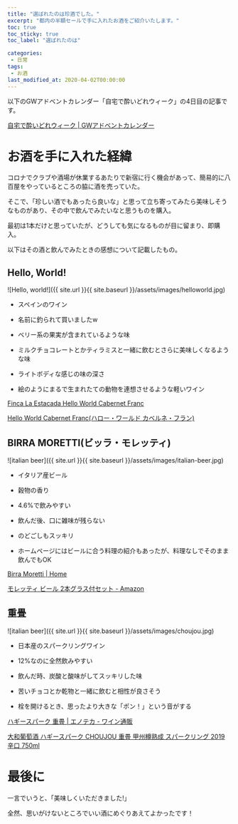 ```yaml
---
title: "選ばれたのは珍酒でした。"
excerpt: "都内の半額セールで手に入れたお酒をご紹介いたします。"
toc: true
toc_sticky: true
toc_label: "選ばれたのは"

categories:
 - 日常
tags:
 - お酒
last_modified_at: 2020-04-02T00:00:00
---
```


以下のGWアドベントカレンダー「自宅で酔いどれウィーク」の4日目の記事です。

[自宅で酔いどれウィーク \| GWアドベントカレンダー](https://gw-advent.9wick.com/calendars/2020/80)

# お酒を手に入れた経緯
コロナでクラブや酒場が休業するあたりで新宿に行く機会があって、簡易的に八百屋をやっているところの脇に酒を売っていた。

そこで、「珍しい酒でもあったら良いな」と思って立ち寄ってみたら美味しそうなものがあり、その中で飲んでみたいなと思うものを購入。

最初は1本だけと思っていたが、どうしても気になるものが目に留まり、即購入。

以下はその酒と飲んでみたときの感想について記載したもの。

## Hello, World!

![Hello, world!]({{ site.url }}{{ site.baseurl }}/assets/images/helloworld.jpg)

- スペインのワイン

- 名前に釣られて買いましたw

- ベリー系の果実が含まれているような味

- ミルクチョコレートとかティラミスと一緒に飲むとさらに美味しくなるような味

- ライトボディな感じの味の深さ

- 絵のようにまるで生まれたての動物を連想させるような軽いワイン

[Finca La Estacada Hello World Cabernet Franc](https://www.vivino.com/finca-la-estacada-hello-world-cabernet-franc/w/3495681?year=U.V.)

[Hello World Cabernet Franc(ハロー・ワールド カベルネ・フラン)](https://vinica.me/Hello-World-Cabernet-Franc-w107310)

## BIRRA MORETTI(ビッラ・モレッティ)

![italian beer]({{ site.url }}{{ site.baseurl }}/assets/images/italian-beer.jpg)

- イタリア産ビール

- 穀物の香り

- 4.6%で飲みやすい

- 飲んだ後、口に雑味が残らない

- のどごしもスッキリ

- ホームページにはビールに合う料理の紹介もあったが、料理なしでそのまま飲んでもOK

[Birra Moretti \| Home](https://www.birramoretti.com/global/en/homepage)

[モレッティ ビール 2本グラス付セット - Amazon](https://www.amazon.co.jp/%E6%95%B0%E9%87%8F%E9%99%90%E5%AE%9A-%E7%89%B9%E6%80%A7%E3%83%AD%E3%82%B4%E5%85%A5%E3%82%8A%E3%82%B0%E3%83%A9%E3%82%B9%E4%BB%98%E3%81%8D-%E3%83%A2%E3%83%AC%E3%83%83%E3%83%86%E3%82%A3-%E3%83%93%E3%83%BC%E3%83%AB-2%E6%9C%AC%E3%82%B0%E3%83%A9%E3%82%B9%E4%BB%98%E3%82%BB%E3%83%83%E3%83%88/dp/B077D46C9P/ref=pd_lpo_370_t_1/355-4154649-2533229?_encoding=UTF8&pd_rd_i=B077D46C9P&pd_rd_r=e3ac69d8-9dc1-4f31-939d-b55b572454fe&pd_rd_w=nqf97&pd_rd_wg=MSsc9&pf_rd_p=4b55d259-ebf0-4306-905a-7762d1b93740&pf_rd_r=7NV6NVVVZ4CQ80PG6MKV&psc=1&refRID=7NV6NVVVZ4CQ80PG6MKV)

## 重畳

![italian beer]({{ site.url }}{{ site.baseurl }}/assets/images/choujou.jpg)

- 日本産のスパークリングワイン

- 12%なのに全然飲みやすい

- 飲んだ時、炭酸と酸味がしてスッキリした味

- 苦いチョコとか乾物と一緒に飲むと相性が良さそう

- 栓を開けるとき、思ったより大きな「ポン！」という音がする

[ハギースパーク 重畳 \| エノテカ - ワイン通販](https://www.enoteca.co.jp/item/detail/NS0010080)

[大和葡萄酒 ハギースパーク CHOUJOU 重畳 甲州樽熟成 スパークリング 2019 辛口 750ml](https://yamanashi-wine.com/SHOP/yam00700519.html)

# 最後に
一言でいうと、「美味しくいただきました!」

全然、思いがけないところでいい酒にめぐりあえてよかったです！
